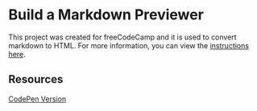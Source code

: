 # Build a Markdown Previewer

This project was created for freeCodeCamp and it is used to convert markdown to HTML. For more information, you can view the [instructions here](https://www.freecodecamp.org/learn/front-end-development-libraries/front-end-development-libraries-projects/build-a-markdown-previewer).

## Resources
[CodePen Version](https://codepen.io/lchap701/full/OJpZJxX)